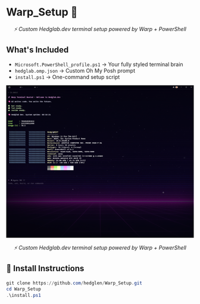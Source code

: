 # Warp_Setup 🚀

<p align="center"><em>⚡ Custom Hedglab.dev terminal setup powered by Warp + PowerShell</em></p>

## What's Included
- `Microsoft.PowerShell_profile.ps1` → Your fully styled terminal brain
- `hedglab.omp.json` → Custom Oh My Posh prompt
- `install.ps1` → One-command setup script

<p align="center">
  <img src="./assets/Warp_Preview.png" width="800"/>
</p>

<p align="center"><em>⚡ Custom Hedglab.dev terminal setup powered by Warp + PowerShell</em></p>

## 🧠 Install Instructions

```powershell
git clone https://github.com/hedglen/Warp_Setup.git
cd Warp_Setup
.\install.ps1
